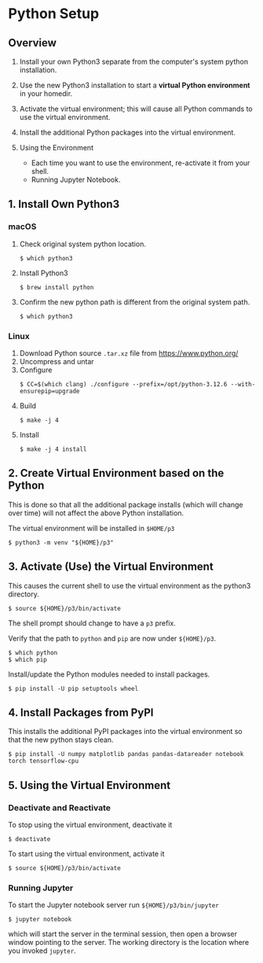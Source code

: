 # Python Setup

## Overview

1. Install your own Python3 separate from the computer's system
   python installation.
2. Use the new Python3 installation to start a **virtual Python
   environment** in your homedir.
3. Activate the virtual environment; this will cause all Python
   commands to use the virtual environment.
4. Install the additional Python packages into the virtual
   environment.
5. Using the Environment

   + Each time you want to use the environment,
     re-activate it from your shell.
   + Running Jupyter Notebook.

## 1. Install Own Python3

### macOS

1. Check original system python location.
   ```
   $ which python3
   ```
2. Install Python3
   ```
   $ brew install python
   ```
3. Confirm the new python path is different from the original
   system path.
   ```
   $ which python3
   ```

### Linux

1. Download Python source `.tar.xz` file from https://www.python.org/
2. Uncompress and untar
3. Configure
   ```
   $ CC=$(which clang) ./configure --prefix=/opt/python-3.12.6 --with-ensurepip=upgrade
   ```
4. Build
   ```
   $ make -j 4
   ```
5. Install
   ```
   $ make -j 4 install
   ```

## 2. Create Virtual Environment based on the Python

This is done so that all the additional package installs (which will
change over time) will not affect the above Python installation.

The virtual environment will be installed in `$HOME/p3`

```
$ python3 -m venv "${HOME}/p3"
```

## 3. Activate (Use) the Virtual Environment

This causes the current shell to use the virtual environment as the
python3 directory.

```
$ source ${HOME}/p3/bin/activate
```

The shell prompt should change to have a `p3` prefix.

Verify that the path to `python` and `pip` are now under `${HOME}/p3`.

```
$ which python
$ which pip
```

Install/update the Python modules needed to install packages.

```
$ pip install -U pip setuptools wheel
```


## 4. Install Packages from PyPI

This installs the additional PyPI packages into the virtual
environment so that the new python stays clean.

```
$ pip install -U numpy matplotlib pandas pandas-datareader notebook torch tensorflow-cpu
```

## 5. Using the Virtual Environment

### Deactivate and Reactivate

To stop using the virtual environment, deactivate it

```
$ deactivate
```

To start using the virtual environment, activate it

```
$ source ${HOME}/p3/bin/activate
```

### Running Jupyter

To start the Jupyter notebook server run `${HOME}/p3/bin/jupyter`

```
$ jupyter notebook
```

which will start the server in the terminal session, then open a
browser window pointing to the server.  The working directory is the
location where you invoked `jupyter`.
